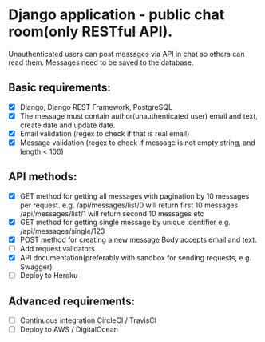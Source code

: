 # Django application - public chat room(only RESTful API).

Unauthenticated users can post messages via API in chat so others can read them.
Messages need to be saved to the database.

## Basic requirements:

- [x] Django, Django REST Framework, PostgreSQL
- [x] The message must contain author(unauthenticated user) email and text, create date and update date.
- [x] Email validation (regex to check if that is real email)
- [x] Message validation (regex to check if message is not empty string, and length < 100)

## API methods:

- [x] GET method for getting all messages with pagination by 10 messages per request.
e.g.
/api/messages/list/0 will return first 10 messages
/api/messages/list/1 will return second 10 messages
etc
- [x] GET method for getting single message by unique identifier
e.g.
/api/messages/single/123
- [x] POST method for creating a new message
Body accepts email and text.
- [ ] Add request validators
- [x] API documentation(preferably with sandbox for sending requests, e.g. Swagger)
- [ ] Deploy to Heroku

## Advanced requirements:

- [ ] Continuous integration CircleCI / TravisCI
- [ ] Deploy to AWS / DigitalOcean

